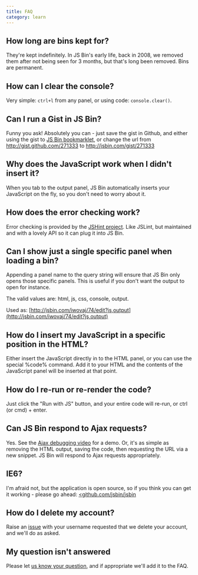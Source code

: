 ```yaml
---
title: FAQ
category: learn
---
```



## How long are bins kept for?

They're kept indefinitely. In JS Bin's early life, back in 2008, we removed them after not being seen for 3 months, but that's long been removed. Bins are permanent.

## How can I clear the console?

Very simple: `ctrl+l` from any panel, or using code: `console.clear()`.

## Can I run a Gist in JS Bin?

Funny you ask! Absolutely you can - just save the gist in Github, and either using the gist to [JS Bin bookmarklet][1], or change the url from [<http://gist.github.com/271333>][2] to [<http://jsbin.com/gist/271333>][3]

## Why does the JavaScript work when I didn't insert it?

When you tab to the output panel, JS Bin automatically inserts your JavaScript on the fly, so you don't need to worry about it.

## How does the error checking work?

Error checking is provided by the [JSHint project][4]. Like JSLint, but maintained and with a lovely API so it can plug it into JS Bin.

## Can I show just a single specific panel when loading a bin?

Appending a panel name to the query string will ensure that JS Bin only opens those specific panels. This is useful if you don't want the output to open for instance.

The valid values are: html, js, css, console, output.

Used as: [http://jsbin.com/iwovaj/74/edit?js,output](http://jsbin.com/iwovaj/74/edit?js,output)

## How do I insert my JavaScript in a specific position in the HTML?

Either insert the JavaScript directly in to the HTML panel, or you can use the special %code% command. Add it to your HTML and the contents of the JavaScript panel will be inserted at that point.

## How do I re-run or re-render the code?

Just click the "Run with JS" button, and your entire code will re-run, or ctrl (or cmd) + enter.

## Can JS Bin respond to Ajax requests?

Yes. See the [Ajax debugging video][5] for a demo. Or, it's as simple as removing the HTML output, saving the code, then requesting the URL via a new snippet. JS Bin will respond to Ajax requests appropriately.

## IE6?

I'm afraid not, but the application is open source, so if you think you can get it working - please go ahead: [<github.com/jsbin/jsbin][6]

## How do I delete my account?

Raise an [issue][7] with your username requested that we delete your account, and we'll do as asked.

## My question isn't answered

Please let [us know your question][8], and if appropriate we'll add it to the FAQ.

 [1]: javascript:(function()%7Bwindow.location='http://jsbin.com/gist'+window.location.pathname%7D)()
 [2]: http://gist.github.com/271333
 [3]: http://jsbin.com/gist/271333
 [4]: http://jshint.com/ "http://jshint.com/"
 [5]: http://jsbin.tumblr.com/post/9246335362/testing-ajax-rquests-one-of-js-bins-original "http://jsbin.tumblr.com/post/9246335362/testing-ajax-rquests-one-of-js-bins-original"
 [6]: http://github.com/jsbin/jsbin
 [7]: http://github.com/jsbin/jsbin/issues/new
 [8]: http://github.com/jsbin/learn/issues/new